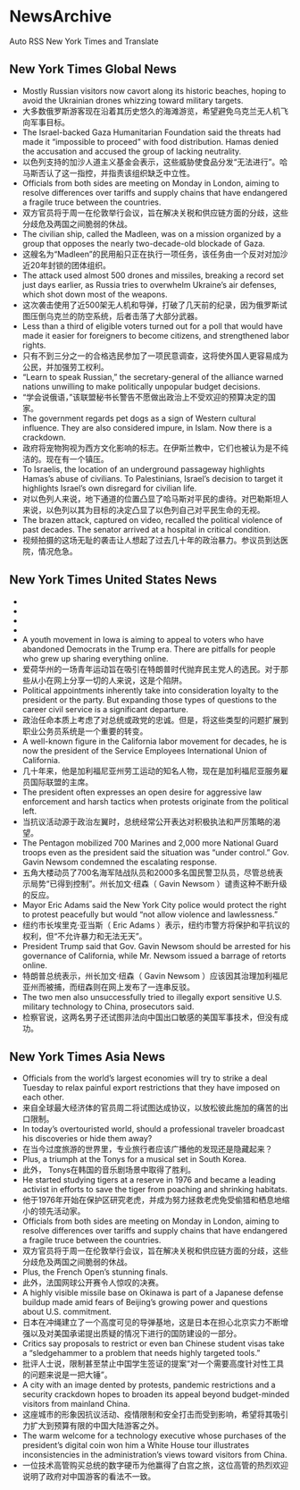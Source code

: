 # NewsArchive
Auto RSS New York Times and Translate

## New York Times Global News
* Mostly Russian visitors now cavort along its historic beaches, hoping to avoid the Ukrainian drones whizzing toward military targets.
* 大多数俄罗斯游客现在沿着其历史悠久的海滩游览，希望避免乌克兰无人机飞向军事目标。
* The Israel-backed Gaza Humanitarian Foundation said the threats had made it “impossible to proceed” with food distribution. Hamas denied the accusation and accused the group of lacking neutrality.
* 以色列支持的加沙人道主义基金会表示，这些威胁使食品分发“无法进行”。哈马斯否认了这一指控，并指责该组织缺乏中立性。
* Officials from both sides are meeting on Monday in London, aiming to resolve differences over tariffs and supply chains that have endangered a fragile truce between the countries.
* 双方官员将于周一在伦敦举行会议，旨在解决关税和供应链方面的分歧，这些分歧危及两国之间脆弱的休战。
* The civilian ship, called the Madleen, was on a mission organized by a group that opposes the nearly two-decade-old blockade of Gaza.
* 这艘名为“Madleen”的民用船只正在执行一项任务，该任务由一个反对对加沙近20年封锁的团体组织。
* The attack used almost 500 drones and missiles, breaking a record set just days earlier, as Russia tries to overwhelm Ukraine’s air defenses, which shot down most of the weapons.
* 这次袭击使用了近500架无人机和导弹，打破了几天前的纪录，因为俄罗斯试图压倒乌克兰的防空系统，后者击落了大部分武器。
* Less than a third of eligible voters turned out for a poll that would have made it easier for foreigners to become citizens, and strengthened labor rights.
* 只有不到三分之一的合格选民参加了一项民意调查，这将使外国人更容易成为公民，并加强劳工权利。
* “Learn to speak Russian,” the secretary-general of the alliance warned nations unwilling to make politically unpopular budget decisions.
* “学会说俄语，”该联盟秘书长警告不愿做出政治上不受欢迎的预算决定的国家。
* The government regards pet dogs as a sign of Western cultural influence. They are also considered impure, in Islam. Now there is a crackdown.
* 政府将宠物狗视为西方文化影响的标志。在伊斯兰教中，它们也被认为是不纯洁的。现在有一个镇压。
* To Israelis, the location of an underground passageway highlights Hamas’s abuse of civilians. To Palestinians, Israel’s decision to target it highlights Israel’s own disregard for civilian life.
* 对以色列人来说，地下通道的位置凸显了哈马斯对平民的虐待。对巴勒斯坦人来说，以色列以其为目标的决定凸显了以色列自己对平民生命的无视。
* The brazen attack, captured on video, recalled the political violence of past decades. The senator arrived at a hospital in critical condition.
* 视频拍摄的这场无耻的袭击让人想起了过去几十年的政治暴力。参议员到达医院，情况危急。

## New York Times United States News
* 
* 
* 
* 
* A youth movement in Iowa is aiming to appeal to voters who have abandoned Democrats in the Trump era. There are pitfalls for people who grew up sharing everything online.
* 爱荷华州的一场青年运动旨在吸引在特朗普时代抛弃民主党人的选民。对于那些从小在网上分享一切的人来说，这是个陷阱。
* Political appointments inherently take into consideration loyalty to the president or the party. But expanding those types of questions to the career civil service is a significant departure.
* 政治任命本质上考虑了对总统或政党的忠诚。但是，将这些类型的问题扩展到职业公务员系统是一个重要的转变。
* A well-known figure in the California labor movement for decades, he is now the president of the Service Employees International Union of California.
* 几十年来，他是加利福尼亚州劳工运动的知名人物，现在是加利福尼亚服务雇员国际联盟的主席。
* The president often expresses an open desire for aggressive law enforcement and harsh tactics when protests originate from the political left.
* 当抗议活动源于政治左翼时，总统经常公开表达对积极执法和严厉策略的渴望。
* The Pentagon mobilized 700 Marines and 2,000 more National Guard troops even as the president said the situation was “under control.” Gov. Gavin Newsom condemned the escalating response.
* 五角大楼动员了700名海军陆战队员和2000多名国民警卫队员，尽管总统表示局势“已得到控制”。州长加文·纽森（ Gavin Newsom ）谴责这种不断升级的反应。
* Mayor Eric Adams said the New York City police would protect the right to protest peacefully but would “not allow violence and lawlessness.”
* 纽约市长埃里克·亚当斯（ Eric Adams ）表示，纽约市警方将保护和平抗议的权利，但“不允许暴力和无法无天”。
* President Trump said that Gov. Gavin Newsom should be arrested for his governance of California, while Mr. Newsom issued a barrage of retorts online.
* 特朗普总统表示，州长加文·纽森（ Gavin Newsom ）应该因其治理加利福尼亚州而被捕，而纽森则在网上发布了一连串反驳。
* The two men also unsuccessfully tried to illegally export sensitive U.S. military technology to China, prosecutors said.
* 检察官说，这两名男子还试图非法向中国出口敏感的美国军事技术，但没有成功。

## New York Times Asia News
* Officials from the world’s largest economies will try to strike a deal Tuesday to relax painful export restrictions that they have imposed on each other.
* 来自全球最大经济体的官员周二将试图达成协议，以放松彼此施加的痛苦的出口限制。
* In today’s overtouristed world, should a professional traveler broadcast his discoveries or hide them away?
* 在当今过度旅游的世界里，专业旅行者应该广播他的发现还是隐藏起来？
* Plus, a triumph at the Tonys for a musical set in South Korea.
* 此外， Tonys在韩国的音乐剧场景中取得了胜利。
* He started studying tigers at a reserve in 1976 and became a leading activist in efforts to save the tiger from poaching and shrinking habitats.
* 他于1976年开始在保护区研究老虎，并成为努力拯救老虎免受偷猎和栖息地缩小的领先活动家。
* Officials from both sides are meeting on Monday in London, aiming to resolve differences over tariffs and supply chains that have endangered a fragile truce between the countries.
* 双方官员将于周一在伦敦举行会议，旨在解决关税和供应链方面的分歧，这些分歧危及两国之间脆弱的休战。
* Plus, the French Open’s stunning finals.
* 此外，法国网球公开赛令人惊叹的决赛。
* A highly visible missile base on Okinawa is part of a Japanese defense buildup made amid fears of Beijing’s growing power and questions about U.S. commitment.
* 日本在冲绳建立了一个高度可见的导弹基地，这是日本在担心北京实力不断增强以及对美国承诺提出质疑的情况下进行的国防建设的一部分。
* Critics say proposals to restrict or even ban Chinese student visas take a “sledgehammer to a problem that needs highly targeted tools.”
* 批评人士说，限制甚至禁止中国学生签证的提案“对一个需要高度针对性工具的问题来说是一把大锤”。
* A city with an image dented by protests, pandemic restrictions and a security crackdown hopes to broaden its appeal beyond budget-minded visitors from mainland China.
* 这座城市的形象因抗议活动、疫情限制和安全打击而受到影响，希望将其吸引力扩大到预算有限的中国大陆游客之外。
* The warm welcome for a technology executive whose purchases of the president’s digital coin won him a White House tour illustrates inconsistencies in the administration’s views toward visitors from China.
* 一位技术高管购买总统的数字硬币为他赢得了白宫之旅，这位高管的热烈欢迎说明了政府对中国游客的看法不一致。

